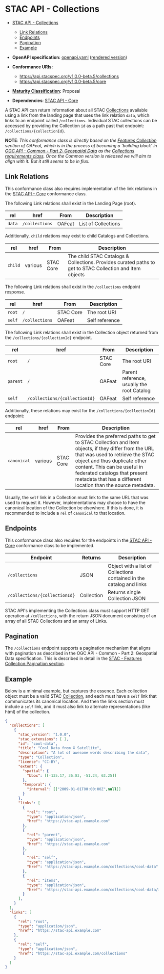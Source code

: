 # STAC API - Collections

- [STAC API - Collections](#stac-api---collections)
  - [Link Relations](#link-relations)
  - [Endpoints](#endpoints)
  - [Pagination](#pagination)
  - [Example](#example)

- **OpenAPI specification:** [openapi.yaml](openapi.yaml) ([rendered version](https://api.stacspec.org/v1.0.0-beta.5/collections))
- **Conformance URIs:** 
  - <https://api.stacspec.org/v1.0.0-beta.5/collections>
  - <https://api.stacspec.org/v1.0.0-beta.5/core>
- **[Maturity Classification](../README.md#maturity-classification):** Proposal
- **Dependencies**: [STAC API - Core](../core)

A STAC API can return information about all STAC [Collections](../stac-spec/collection-spec/collection-spec.md) available using a link
from the landing page that uses the link relation `data`, which links to an endpoint called `/collections`.
Individual STAC collections can be accessed
by providing the Collection `id` as a path past that endpoint: `/collections/{collectionId}`.

**NOTE**: *This conformance class is directly based on the [Features Collection](http://docs.opengeospatial.org/is/17-069r3/17-069r3.html#_collections_)
section of OAFeat, which is in the process of becoming a 'building block' in [OGC API - Common - Part 2: Geospatial 
Data](http://docs.opengeospatial.org/DRAFTS/20-024.html) as the [Collections requirements 
class](http://docs.opengeospatial.org/DRAFTS/20-024.html#rc_collections-section). Once the Common version is released we will 
aim to align with it. But it still seems to be in flux.*

## Link Relations

This conformance class also requires implementation of the link relations in the [STAC API - Core](../core) conformance class.

The following Link relations shall exist in the Landing Page (root).

| **rel** | **href**       | **From** | **Description**     |
| ------- | -------------- | -------- | ------------------- |
| `data`  | `/collections` | OAFeat   | List of Collections |

Additionally, `child` relations may exist to child Catalogs and Collections.

| **rel** | **href** | **From**  | **Description**                                                                                          |
| ------- | -------- | --------- | -------------------------------------------------------------------------------------------------------- |
| `child` | various  | STAC Core | The child STAC Catalogs & Collections. Provides curated paths to get to STAC Collection and Item objects |

The following Link relations shall exist in the `/collections` endpoint response.

| **rel** | **href**       | **From**  | **Description** |
| ------- | -------------- | --------- | --------------- |
| `root`  | `/`            | STAC Core | The root URI    |
| `self`  | `/collections` | OAFeat    | Self reference  |

The following Link relations shall exist in the Collection object returned from the `/collections/{collectionId}` endpoint.

| **rel**  | **href**                      | **From**  | **Description**                            |
| -------- | ----------------------------- | --------- | ------------------------------------------ |
| `root`   | `/`                           | STAC Core | The root URI                               |
| `parent` | `/`                           | OAFeat    | Parent reference, usually the root Catalog |
| `self`   | `/collections/{collectionId}` | OAFeat    | Self reference                             |

Additionally, these relations may exist for the `/collections/{collectionId}` endpoint:

| **rel**     | **href** | **From**  | **Description**                                                                                                                                                                                                                                                                                         |
| ----------- | -------- | --------- | ------------------------------------------------------------------------------------------------------------------------------------------------------------------------------------------------------------------------------------------------------------------------------------------------------- |
| `canonical` | various  | STAC Core | Provides the preferred paths to get to STAC Collection and Item objects, if they differ from the URL that was used to retrieve the STAC object and thus duplicate other content. This can be useful in federated catalogs that present metadata that has a different location than the source metadata. |

Usually, the `self` link in a Collection must link to the same URL that was used to request
it. However, implementations may choose to have the canonical location of the Collection be
elsewhere. If this is done, it is recommended to include a `rel` of `canonical` to that location.

## Endpoints

This conformance class also requires for the endpoints in the [STAC API - Core](../core) conformance class to be implemented.

| Endpoint                      | Returns    | Description                                                          |
| ----------------------------- | ---------- | -------------------------------------------------------------------- |
| `/collections`                | JSON       | Object with a list of Collections contained in the catalog and links |
| `/collections/{collectionId}` | Collection | Returns single Collection JSON                                       |

STAC API's implementing the Collections class must support HTTP GET operation at `/collections`, with the return JSON document consisting
of an array of all STAC Collections and an array of Links.

## Pagination

The `/collections` endpoint supports a pagination mechanism that aligns with pagination as described in the 
OGC API - Common - Part 2: Geospatial Data specification. This is described in detail in
the [STAC - Features Collection Pagination section](../ogcapi-features/README.md#collection-pagination).

## Example

Below is a minimal example, but captures the essence. Each collection object must be a valid STAC 
[Collection](../stac-spec/collection-spec/README.md), and each must have a `self` link that communicates its canonical location. And then 
the links section must include a `self` link, and it must also link to alternate representations (like html) of the collection.

```json
{
  "collections": [
    {
      "stac_version": "1.0.0",
      "stac_extensions": [ ],
      "id": "cool-data",
      "title": "Cool Data from X Satellite",
      "description": "A lot of awesome words describing the data",
      "type": "Collection",
      "license": "CC-BY",
      "extent": {
        "spatial": {
          "bbox": [[-135.17, 36.83, -51.24, 62.25]]
        },
        "temporal": {
          "interval": [["2009-01-01T00:00:00Z",null]]
        }
      },
      "links": [
        {
          "rel": "root",
          "type": "application/json",
          "href": "https://stac-api.example.com"
        },
        {
          "rel": "parent",
          "type": "application/json",
          "href": "https://stac-api.example.com"
        },
        {
          "rel": "self",
          "type": "application/json",
          "href": "https://stac-api.example.com/collections/cool-data"
        },
        {
          "rel": "items",
          "type": "application/json",
          "href": "https://stac-api.example.com/collections/cool-data/items"
        }
      ],
    }
  ],
  "links": [
    {
      "rel": "root",
      "type": "application/json",
      "href": "https://stac-api.example.com"
    },
    {
      "rel": "self",
      "type": "application/json",
      "href": "https://stac-api.example.com/collections"
    }
  ]
}
```
